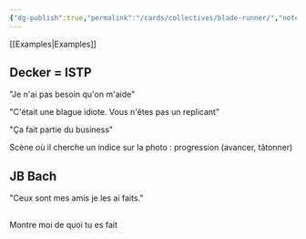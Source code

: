 ```yaml
---
{"dg-publish":true,"permalink":"/cards/collectives/blade-runner/","noteIcon":"","created":"2022-12-13T22:16:55.804+01:00","updated":"2023-01-14T00:47:40.151+01:00"}
---
```


[[Examples\|Examples]]

## Decker = ISTP

"Je n'ai pas besoin qu'on m'aide" 

"C'était une blague idiote. Vous n'êtes pas un replicant" 

"Ça fait partie du business" 

Scène où il cherche un indice sur la photo : progression (avancer, tâtonner) 

## JB Bach 
"Ceux sont mes amis je les ai faits."

## 
Montre moi de quoi tu es fait
